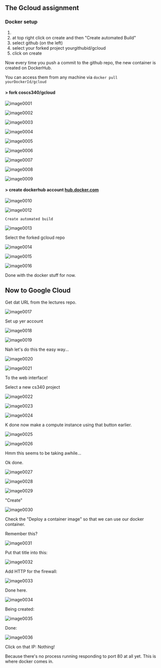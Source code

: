 ## The Gcloud assignment

### Docker setup

1. 
1. at top right click on create and then "Create automated Build"
1. select github (on the left)
1. select your forked project yourgithubid/gcloud
1. click on create

Now every time you push a commit to the github repo, the new container is created on DockerHub.

You can access them from any machine via
`docker pull yourDockerId/gcloud`

#### > fork coscs340/gcloud

![image0001](image0001.png)

![image0002](image0002.png)

![image0003](image0003.png)

![image0004](image0004.png)

![image0005](image0005.png)

![image0006](image0006.png)

![image0007](image0007.png)

![image0008](image0008.png)

![image0009](image0009.png)

#### > create dockerhub account [hub.docker.com](http://hub.docker.com)

![image0010](image0010.png)

![image0012](image0012.png)

`Create automated build`

![image0013](image0013.png)

Select the forked gcloud repo

![image0014](image0014.png)

![image0015](image0015.png)

![image0016](image0016.png)

Done with the docker stuff for now.

## Now to Google Cloud

Get dat URL from the lectures repo.

![image0017](image0017.png)

Set up yer account

![image0018](image0018.png)

![image0019](image0019.png)

Nah let's do this the easy way...

![image0020](image0020.png)

![image0021](image0021.png)

To the web interface!

Select a new cs340 project

![image0022](image0022.png)

![image0023](image0023.png)

![image0024](image0024.png)

K done now make a compute instance using that button earlier.

![image0025](image0025.png)

![image0026](image0026.png)

Hmm this seems to be taking awhile...

Ok done.

![image0027](image0027.png)

![image0028](image0028.png)

![image0029](image0029.png)

"Create"

![image0030](image0030.png)

Check the "Deploy a container image" so that we can use our docker container.

Remember this?

![image0031](image0031.png)

Put that title into this:

![image0032](image0032.png)

Add HTTP for the firewall:

![image0033](image0033.png)

Done here.

![image0034](image0034.png)

Being created:

![image0035](image0035.png)

Done:

![image0036](image0036.png)

Click on that IP: Nothing!

Because there's no process running responding to port 80 at all yet. This is where docker comes in.